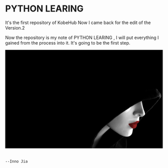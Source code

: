 # PYTHON LEARING
It's the first repository of KobeHub
Now I came back for the edit of the Version.2 

Now the repository is my note of PYTHON LEARING , I will put everything I gained from the process into it.
It's going to be the first step.

![image](https://github.com/kobeHub/Hello-world/blob/master/290884.jpg)
                                                                                
                                                                                        
                                                                                                          --Inno Jia
